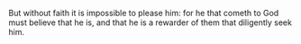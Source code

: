 But without faith it is impossible to please him: for he that cometh to God must believe that he is, and that he is a rewarder of them that diligently seek him.
